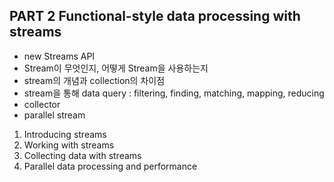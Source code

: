 ## PART 2 Functional-style data processing with streams

- new Streams API
- Stream이 무엇인지, 어떻게 Stream을 사용하는지
- stream의 개념과 collection의 차이점
- stream을 통해 data query : filtering, finding, matching, mapping, reducing
- collector
- parallel stream

1. Introducing streams
2. Working with streams
3. Collecting data with streams
4. Parallel data processing and performance